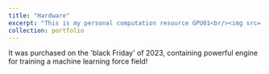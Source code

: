 ```yaml
---
title: "Hardware"
excerpt: "This is my personal computation resource GPU01<br/><img src='/images/gpu01.jpg'>"
collection: portfolio
---
```


It was purchased on the 'black Friday' of 2023, containing powerful engine for training a machine learning force field!
